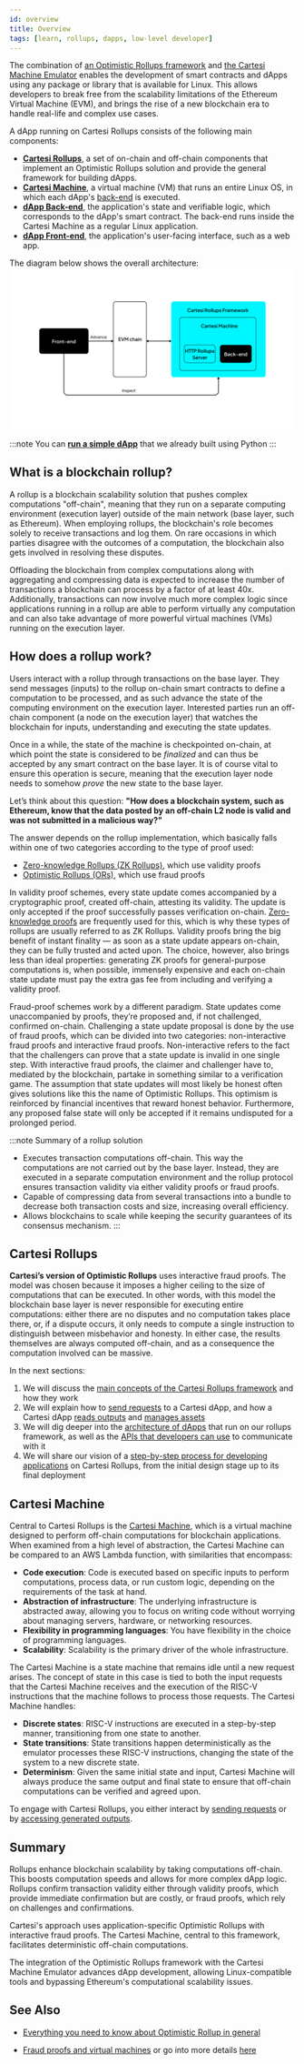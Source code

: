 ```yaml
---
id: overview
title: Overview
tags: [learn, rollups, dapps, low-level developer]
---
```


The combination of [an Optimistic Rollups framework](https://github.com/cartesi/rollups) and [the Cartesi Machine Emulator](https://github.com/cartesi/machine-emulator) enables the development of smart contracts and dApps using any package or library that is available for Linux. This allows developers to break free from the scalability limitations of the Ethereum Virtual Machine (EVM), and brings the rise of a new blockchain era to handle real-life and complex use cases.

A dApp running on Cartesi Rollups consists of the following main components:

- [**Cartesi Rollups**](./components.md), a set of on-chain and off-chain components that implement an Optimistic Rollups solution and provide the general framework for building dApps.
- [**Cartesi Machine**](/machine/), a virtual machine (VM) that runs an entire Linux OS, in which each dApp's [back-end](./dapp-architecture.md#back-end) is executed.
- [**dApp Back-end**](./dapp-architecture.md#back-end), the application's state and verifiable logic, which corresponds to the dApp's smart contract. The back-end runs inside the Cartesi Machine as a regular Linux application.
- [**dApp Front-end**](./dapp-architecture.md#front-end), the application's user-facing interface, such as a web app.

The diagram below shows the overall architecture:
![img](./core-components.png)

:::note
You can [**run a simple dApp**](./build-dapps/run-dapp.md) that we already built using Python
:::

## What is a blockchain rollup?

A rollup is a blockchain scalability solution that pushes complex computations "off-chain", meaning that they run on a separate computing environment (execution layer) outside of the main network (base layer, such as Ethereum). When employing rollups, the blockchain's role becomes solely to receive transactions and log them. On rare occasions in which parties disagree with the outcomes of a computation, the blockchain also gets involved in resolving these disputes.

Offloading the blockchain from complex computations along with aggregating and compressing data is expected to increase the number of transactions a blockchain can process by a factor of at least 40x. Additionally, transactions can now involve much more complex logic since applications running in a rollup are able to perform virtually any computation and can also take advantage of more powerful virtual machines (VMs) running on the execution layer.

## How does a rollup work?

Users interact with a rollup through transactions on the base layer. They send messages (inputs) to the rollup on-chain smart contracts to define a computation to be processed, and as such advance the state of the computing environment on the execution layer. Interested parties run an off-chain component (a node on the execution layer) that watches the blockchain for inputs, understanding and executing the state updates.

Once in a while, the state of the machine is checkpointed on-chain, at which point the state is considered to be _finalized_ and can thus be accepted by any smart contract on the base layer. It is of course vital to ensure this operation is secure, meaning that the execution layer node needs to somehow _prove_ the new state to the base layer.

Let’s think about this question:
**"How does a blockchain system, such as Ethereum, know that the data posted by an off-chain L2 node is valid and was not submitted in a malicious way?"**

The answer depends on the rollup implementation, which basically falls within one of two categories according to the type of proof used:

- [Zero-knowledge Rollups (ZK Rollups)](https://ethereum.org/en/developers/docs/scaling/zk-rollups), which use validity proofs
- [Optimistic Rollups (ORs)](https://ethereum.org/en/developers/docs/scaling/optimistic-rollups/), which use fraud proofs

In validity proof schemes, every state update comes accompanied by a cryptographic proof, created off-chain, attesting its validity. The update is only accepted if the proof successfully passes verification on-chain. [Zero-knowledge proofs](https://en.wikipedia.org/wiki/Zero-knowledge_proof) are frequently used for this, which is why these types of rollups are usually referred to as ZK Rollups. Validity proofs bring the big benefit of instant finality — as soon as a state update appears on-chain, they can be fully trusted and acted upon. The choice, however, also brings less than ideal properties: generating ZK proofs for general-purpose computations is, when possible, immensely expensive and each on-chain state update must pay the extra gas fee from including and verifying a validity proof.

Fraud-proof schemes work by a different paradigm. State updates come unaccompanied by proofs, they’re proposed and, if not challenged, confirmed on-chain. Challenging a state update proposal is done by the use of fraud proofs, which can be divided into two categories: non-interactive fraud proofs and interactive fraud proofs.
Non-interactive refers to the fact that the challengers can prove that a state update is invalid in one single step. With interactive fraud proofs, the claimer and challenger have to, mediated by the blockchain, partake in something similar to a verification game. The assumption that state updates will most likely be honest often gives solutions like this the name of Optimistic Rollups. This optimism is reinforced by financial incentives that reward honest behavior. Furthermore, any proposed false state will only be accepted if it remains undisputed for a prolonged period.

:::note Summary of a rollup solution

- Executes transaction computations off-chain. This way the computations are not carried out by the base layer. Instead, they are executed in a separate computation environment and the rollup protocol ensures transaction validity via either validity proofs or fraud proofs.
- Capable of compressing data from several transactions into a bundle to decrease both transaction costs and size, increasing overall efficiency.
- Allows blockchains to scale while keeping the security guarantees of its consensus mechanism.
  :::

## Cartesi Rollups

**Cartesi’s version of Optimistic Rollups** uses interactive fraud proofs. The model was chosen because it imposes a higher ceiling to the size of computations that can be executed. In other words, with this model the blockchain base layer is never responsible for executing entire computations: either there are no disputes and no computation takes place there, or, if a dispute occurs, it only needs to compute a single instruction to distinguish between misbehavior and honesty. In either case, the results themselves are always computed off-chain, and as a consequence the computation involved can be massive.

In the next sections:

1. We will discuss the [main concepts of the Cartesi Rollups framework](./components.md) and how they work
2. We will explain how to [send requests](./sending-requests.md) to a Cartesi dApp, and how a Cartesi dApp [reads outputs](./reading-outputs.md) and [manages assets](./assets-handling.md)
3. We will dig deeper into the [architecture of dApps](./dapp-architecture.md) that run on our rollups framework, as well as the [APIs that developers can use](/api/index.md) to communicate with it
4. We will share our vision of a [step-by-step process for developing applications](./dapp-life-cycle.md) on Cartesi Rollups, from the initial design stage up to its final deployment

## Cartesi Machine

Central to Cartesi Rollups is the [Cartesi Machine](/machine/), which is a virtual machine designed to perform off-chain computations for blockchain applications. When examined from a high level of abstraction, the Cartesi Machine can be compared to an AWS Lambda function, with similarities that encompass:

- **Code execution**: Code is executed based on specific inputs to perform computations, process data, or run custom logic, depending on the requirements of the task at hand.
- **Abstraction of infrastructure**: The underlying infrastructure is abstracted away, allowing you to focus on writing code without worrying about managing servers, hardware, or networking resources.
- **Flexibility in programming languages**: You have flexibility in the choice of programming languages.
- **Scalability**: Scalability is the primary driver of the whole infrastructure.

The Cartesi Machine is a state machine that remains idle until a new request arises. The concept of state in this case is tied to both the input requests that the Cartesi Machine receives and the execution of the RISC-V instructions that the machine follows to process those requests. The Cartesi Machine handles:

- **Discrete states**: RISC-V instructions are executed in a step-by-step manner, transitioning from one state to another.
- **State transitions**: State transitions happen deterministically as the emulator processes these RISC-V instructions, changing the state of the system to a new discrete state.
- **Determinism**: Given the same initial state and input, Cartesi Machine will always produce the same output and final state to ensure that off-chain computations can be verified and agreed upon.

To engage with Cartesi Rollups, you either interact by [sending requests](./sending-requests.md) or by [accessing generated outputs](./reading-outputs.md).

## Summary

Rollups enhance blockchain scalability by taking computations off-chain. This boosts computation speeds and allows for more complex dApp logic. Rollups confirm transaction validity either through validity proofs, which provide immediate confirmation but are costly, or fraud proofs, which rely on challenges and confirmations.

Cartesi's approach uses application-specific Optimistic Rollups with interactive fraud proofs. The Cartesi Machine, central to this framework, facilitates deterministic off-chain computations.

The integration of the Optimistic Rollups framework with the Cartesi Machine Emulator advances dApp development, allowing Linux-compatible tools and bypassing Ethereum's computational scalability issues.

## See Also

- [Everything you need to know about Optimistic Rollup in general](https://www.paradigm.xyz/2021/01/almost-everything-you-need-to-know-about-optimistic-rollup)

- [Fraud proofs and virtual machines](https://medium.com/@cpbuckland88/fraud-proofs-and-virtual-machines-2826a3412099) or go into more details [here](https://tlu.tarilabs.com/cryptography/fraud-proofs#what-are-fraud-proofs)
